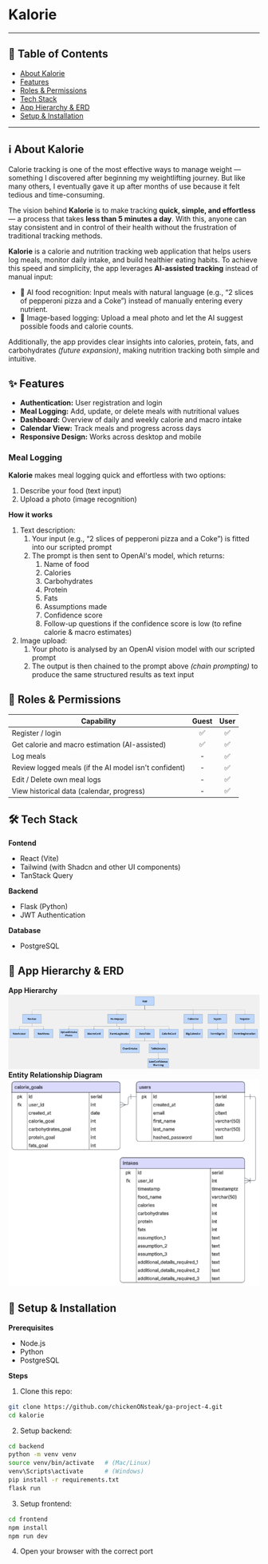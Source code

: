 # Kalorie

---

## 📑 Table of Contents

- [About Kalorie](https://github.com/chickenONsteak/ga-project-4?tab=readme-ov-file#%E2%84%B9%EF%B8%8F-about-kalorie)
- [Features](https://github.com/chickenONsteak/ga-project-4?tab=readme-ov-file#-features)
- [Roles & Permissions](https://github.com/chickenONsteak/ga-project-4?tab=readme-ov-file#-roles--permissions)
- [Tech Stack](https://github.com/chickenONsteak/ga-project-4?tab=readme-ov-file#-tech-stack)
- [App Hierarchy & ERD](https://github.com/chickenONsteak/ga-project-4?tab=readme-ov-file#-app-hierarchy--erd)
- [Setup & Installation](https://github.com/chickenONsteak/ga-project-4?tab=readme-ov-file#-setup--installation)

---

## ℹ️ About Kalorie

Calorie tracking is one of the most effective ways to manage weight — something I discovered after beginning my weightlifting journey. But like many others, I eventually gave it up after months of use because it felt tedious and time-consuming.

The vision behind **Kalorie** is to make tracking **quick, simple, and effortless** — a process that takes **less than 5 minutes a day**. With this, anyone can stay consistent and in control of their health without the frustration of traditional tracking methods.

**Kalorie** is a calorie and nutrition tracking web application that helps users log meals, monitor daily intake, and build healthier eating habits. To achieve this speed and simplicity, the app leverages **AI-assisted tracking** instead of manual input:

- 🤖 AI food recognition: Input meals with natural language (e.g., “2 slices of pepperoni pizza and a Coke”) instead of manually entering every nutrient.
- 📸 Image-based logging: Upload a meal photo and let the AI suggest possible foods and calorie counts.

Additionally, the app provides clear insights into calories, protein, fats, and carbohydrates _(future expansion)_, making nutrition tracking both simple and intuitive.

## ✨ Features

- **Authentication:** User registration and login
- **Meal Logging:** Add, update, or delete meals with nutritional values
- **Dashboard:** Overview of daily and weekly calorie and macro intake
- **Calendar View:** Track meals and progress across days
- **Responsive Design:** Works across desktop and mobile

### Meal Logging

**Kalorie** makes meal logging quick and effortless with two options:

1. Describe your food (text input)
2. Upload a photo (image recognition)

**How it works**

1. Text description:
   1. Your input (e.g., “2 slices of pepperoni pizza and a Coke”) is fitted into our scripted prompt
   2. The prompt is then sent to OpenAI's model, which returns:
      1. Name of food
      2. Calories
      3. Carbohydrates
      4. Protein
      5. Fats
      6. Assumptions made
      7. Confidence score
      8. Follow-up questions if the confidence score is low (to refine calorie & macro estimates)
1. Image upload:
   1. Your photo is analysed by an OpenAI vision model with our scripted prompt
   2. The output is then chained to the prompt above _(chain prompting)_ to produce the same structured results as text input

## 👤 Roles & Permissions

| Capability                                            | Guest | User |
| ----------------------------------------------------- | :---: | :--: |
| Register / login                                      |  ✅   |  ✅  |
| Get calorie and macro estimation (AI-assisted)        |  ✅   |  ✅  |
| Log meals                                             |   -   |  ✅  |
| Review logged meals (if the AI model isn't confident) |   -   |  ✅  |
| Edit / Delete own meal logs                           |   -   |  ✅  |
| View historical data (calendar, progress)             |   -   |  ✅  |

## 🛠 Tech Stack

**Fontend**

- React (Vite)
- Tailwind (with Shadcn and other UI components)
- TanStack Query

**Backend**

- Flask (Python)
- JWT Authentication

**Database**

- PostgreSQL

## 🪾 App Hierarchy & ERD

**App Hierarchy**
![app hierarchy](/assets/app%20hierarchy.png)
**Entity Relationship Diagram**
![entity relationship diagram](/assets/ERD.png)

## 🚀 Setup & Installation

**Prerequisites**

- Node.js
- Python
- PostgreSQL

**Steps**

1. Clone this repo:

```bash
git clone https://github.com/chickenONsteak/ga-project-4.git
cd kalorie
```

2. Setup backend:

```bash
cd backend
python -m venv venv
source venv/bin/activate   # (Mac/Linux)
venv\Scripts\activate      # (Windows)
pip install -r requirements.txt
flask run
```

3. Setup frontend:

```bash
cd frontend
npm install
npm run dev
```

4. Open your browser with the correct port
